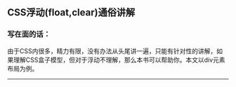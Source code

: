## CSS浮动(float,clear)通俗讲解


### 写在面的话：

由于CSS内很多，精力有限，没有办法从头尾讲一遍，只能有针对性的讲解，如果理解CSS盒子模型，但对于浮动不理解，那么本书可以帮助你。本文以div元素布局为例。

---


###
